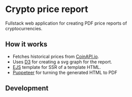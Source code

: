 # Crypto price report

Fullstack web application for creating PDF price reports of cryptocurrencies.

## How it works

* Fetches historical prices from [CoinAPI.io](https://www.coinapi.io/).
* Uses [D3](https://www.npmjs.com/package/d3) for creating a svg graph for the report.
* [EJS](https://www.npmjs.com/package/ejs) template for SSR of a template HTML.
* [Puppeteer](https://www.npmjs.com/package/puppeteer) for turning the generated HTML to PDF

## Development


